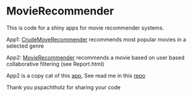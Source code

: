 # MovieRecommender

This is code for a shiny apps for movie recommender systems.

App1: [CrudeMoveRecommender](https://luma.shinyapps.io/CrudeMovieRecommender/) recommends most popular movies in a selected genre

App2: [MovieRecommender](https://luma.shinyapps.io/MovieRecommender/) recommends a movie based on user based collaborative filtering (see Report.html)

App2 is a copy cat of this [app](https://philippsp.shinyapps.io/BookRecommendation/), See read me in this [repo](https://github.com/pspachtholz/BookRecommender)

Thank you pspachtholz for sharing your code


